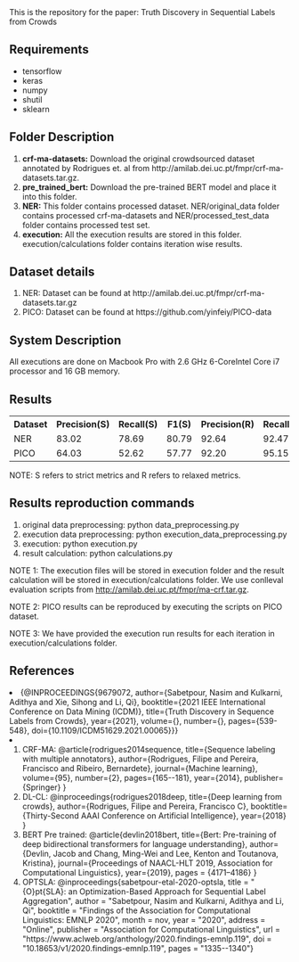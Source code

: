 <html>
<head>This is the repository for the paper: Truth Discovery in Sequential Labels from Crowds</head>

<h2> Requirements </h2>
 <ul>
  <li>tensorflow</li>
  <li>keras</li>
  <li>numpy</li>
  <li>shutil</li>
  <li>sklearn</li>
</ul> 

<h2>Folder Description</h2>
 <ol>
  <li><strong>crf-ma-datasets:</strong> Download the original crowdsourced dataset annotated by Rodrigues et. al from http://amilab.dei.uc.pt/fmpr/crf-ma-datasets.tar.gz. </li>
  <li><strong>pre_trained_bert:</strong> Download the pre-trained BERT model and place it into this folder.</li>
  <li><strong>NER:</strong> This folder contains processed dataset. NER/original_data folder contains processed crf-ma-datasets and NER/processed_test_data folder contains processed test set.</li>
  <li><strong>execution:</strong> All the execution results are stored in this folder. execution/calculations folder contains iteration wise results.</li>
</ol> 

<h2>Dataset details</h2>
<ol>
    <li>NER: Dataset can be found at http://amilab.dei.uc.pt/fmpr/crf-ma-datasets.tar.gz</li>
    <li>PICO: Dataset can be found at https://github.com/yinfeiy/PICO-data</li>
</ol>

<h2>System Description</h2>
All executions are done on Macbook Pro with 2.6 GHz 6-CoreIntel Core i7 processor and 16 GB memory.

<h2>Results</h2>

 <table style="width:100%">
  <tr>
    <th>Dataset</th>
    <th>Precision(S)</th>
    <th>Recall(S)</th>
    <th>F1(S)</th>
    <th>Precision(R)</th>
    <th>Recall(R)</th>
    <th>F1(R)</th>
  </tr>
  <tr>
    <td>NER</td>
    <td>83.02</td>
    <td>78.69</td>
    <td>80.79</td>
    <td>92.64</td>
    <td>92.47</td>
    <td>91.63</td>
  </tr>
  <tr>
    <td>PICO</td>
    <td>64.03</td>
    <td>52.62</td>
    <td>57.77</td>
    <td>92.20</td>
    <td>95.15</td>
    <td>93.65</td>
  </tr>
</table> 
NOTE: S refers to strict metrics and R refers to relaxed metrics.
<h2>Results reproduction commands</h2>
<ol>
    <li>original data preprocessing: python data_preprocessing.py</li>
    <li>execution data preprocessing: python execution_data_preprocessing.py</li>
    <li>execution: python execution.py</li>
    <li>result calculation: python calculations.py</li>
</ol>

NOTE 1: The execution files will be stored in execution folder and the result calculation will be stored in execution/calculations folder. We use conlleval evaluation scripts from  http://amilab.dei.uc.pt/fmpr/ma-crf.tar.gz.

NOTE 2: PICO results can be reproduced by executing the scripts on PICO dataset.

NOTE 3: We have provided the execution run results for each iteration in execution/calculations folder.

<h2>References</h2>
 <li>{@INPROCEEDINGS{9679072,
  author={Sabetpour, Nasim and Kulkarni, Adithya and Xie, Sihong and Li, Qi},
  booktitle={2021 IEEE International Conference on Data Mining (ICDM)}, 
  title={Truth Discovery in Sequence Labels from Crowds}, 
  year={2021},
  volume={},
  number={},
  pages={539-548},
  doi={10.1109/ICDM51629.2021.00065}}}<li>
<ol> <li>CRF-MA: 
@article{rodrigues2014sequence,
  title={Sequence labeling with multiple annotators},
  author={Rodrigues, Filipe and Pereira, Francisco and Ribeiro, Bernardete},
  journal={Machine learning},
  volume={95},
  number={2},
  pages={165--181},
  year={2014},
  publisher={Springer}
}</li>
<li>DL-CL: @inproceedings{rodrigues2018deep,
  title={Deep learning from crowds},
  author={Rodrigues, Filipe and Pereira, Francisco C},
  booktitle={Thirty-Second AAAI Conference on Artificial Intelligence},
  year={2018}
}</li>
<li>BERT Pre trained: @article{devlin2018bert,
  title={Bert: Pre-training of deep bidirectional transformers for language understanding},
  author={Devlin, Jacob and Chang, Ming-Wei and Lee, Kenton and Toutanova, Kristina},
  journal={Proceedings of NAACL-HLT 2019, Association for Computational Linguistics},
  year={2019},
  pages = {4171–4186}
}</li>
<li>OPTSLA: @inproceedings{sabetpour-etal-2020-optsla,
    title = "{O}pt{SLA}: an Optimization-Based Approach for Sequential Label Aggregation",
    author = "Sabetpour, Nasim  and
      Kulkarni, Adithya  and
      Li, Qi",
    booktitle = "Findings of the Association for Computational Linguistics: EMNLP 2020",
    month = nov,
    year = "2020",
    address = "Online",
    publisher = "Association for Computational Linguistics",
    url = "https://www.aclweb.org/anthology/2020.findings-emnlp.119",
    doi = "10.18653/v1/2020.findings-emnlp.119",
    pages = "1335--1340"}
</li>
</ol>


</html>


